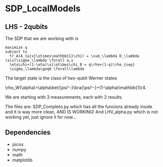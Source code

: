 # SDP_LocalModels

## LHS - 2qubits
The SDP that we are working with is
<pre><code>maximize q
subject to
  tr_A(A_{a|x}\otimes\mathbb{1}\chi) = \sum_\lambda D_\lambda (a|x)\sigma_\lambda \forall a,x
  \eta\chi+(1-\eta)\xi\otimes\chi_B = q\rho+(1-q)\rho_{sep}
  \sigma_\lambda\geq0 \forall\lambda
</code></pre>
The target state is the class of two-qubit Werner states

\rho_W(\alpha)=\alpha\ket{\psi^-}\bra{\psi^-}+(1-\alpha)\mathbb{1}/4.

We are starting with 3 measurements, each with 2 results.

The files are: SDP_Completo.py which has all the funcions already inside and it is way more clean, AND IS WORKING! And LHV_alpha.py which is not working yet, just ignore it for now...

## Dependencies
- picos
- numpy
- math
- matplotlib
